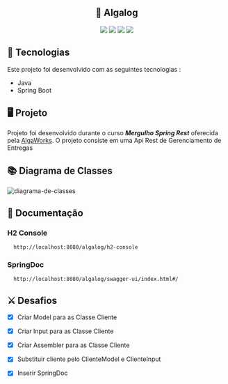 <h2 align ="center">
  📮 Algalog
</h2>

<p align="center">
    <img src="https://img.shields.io/github/languages/count/MatheusPrudente/algalog"/>
    <img src="https://img.shields.io/github/repo-size/MatheusPrudente/algalog"/>
    <img src="https://img.shields.io/github/last-commit/MatheusPrudente/algalog"/>
    <img src="https://img.shields.io/github/issues/MatheusPrudente/algalog"/>
</p>


## 	:rocket: Tecnologias 

Este projeto foi desenvolvido com as seguintes tecnologias : 

- Java
- Spring Boot

## :desktop_computer: Projeto

  Projeto foi desenvolvido durante o curso *__Mergulho Spring Rest__* oferecida pela [AlgaWorks](https://www.algaworks.com). O projeto consiste em uma Api Rest de Gerenciamento de Entregas

## :books: Diagrama de Classes

![diagrama-de-classes](https://user-images.githubusercontent.com/80559882/188333831-34eb6032-2623-48c9-835f-ea4b21b0c891.png)

## :pushpin: Documentação

### H2 Console
```
  http://localhost:8080/algalog/h2-console
```
### SpringDoc 
```
  http://localhost:8080/algalog/swagger-ui/index.html#/
```

## :crossed_swords: Desafios

- [X] Criar Model para as Classe Cliente
- [X] Criar Input para as Classe Cliente
- [X] Criar Assembler para as Classe Cliente
- [X] Substituir cliente pelo ClienteModel e ClienteInput 
- [X] Inserir SpringDoc

